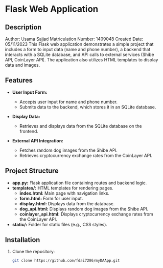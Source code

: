 # Flask Web Application

## Description
Author: Usama Sajjad
Matriculation Number: 1409048
Created Date: 05/11/2023
This Flask web application demonstrates a simple project that includes a form to input data (name and phone number), a backend that interacts with a SQLite database, and API calls to external services (Shibe API, CoinLayer API). The application also utilizes HTML templates to display data and images.

## Features
- **User Input Form:**
  - Accepts user input for name and phone number.
  - Submits data to the backend, which stores it in an SQLite database.

- **Display Data:**
  - Retrieves and displays data from the SQLite database on the frontend.

- **External API Integration:**
  - Fetches random dog images from the Shibe API.
  - Retrieves cryptocurrency exchange rates from the CoinLayer API.

## Project Structure
- **app.py:** Flask application file containing routes and backend logic.
- **templates/:** HTML templates for rendering pages.
  - **index.html:** Main page with navigation links.
  - **form.html:** Form for user input.
  - **display.html:** Displays data from the database.
  - **dog_api.html:** Displays random dog images from the Shibe API.
  - **coinlayer_api.html:** Displays cryptocurrency exchange rates from the CoinLayer API.
- **static/:** Folder for static files (e.g., CSS styles).

## Installation
1. Clone the repository:
   ```bash
   git clone https://github.com/fdai7286/myDAApp.git

